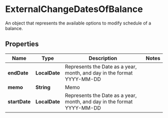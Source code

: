 

# ExternalChangeDatesOfBalance

An object that represents the available options to modify schedule of a balance.

## Properties

| Name | Type | Description | Notes |
|------------ | ------------- | ------------- | -------------|
|**endDate** | **LocalDate** | Represents the Date as a year, month, and day in the format YYYY-MM-DD |  |
|**memo** | **String** | Memo |  |
|**startDate** | **LocalDate** | Represents the Date as a year, month, and day in the format YYYY-MM-DD |  |



